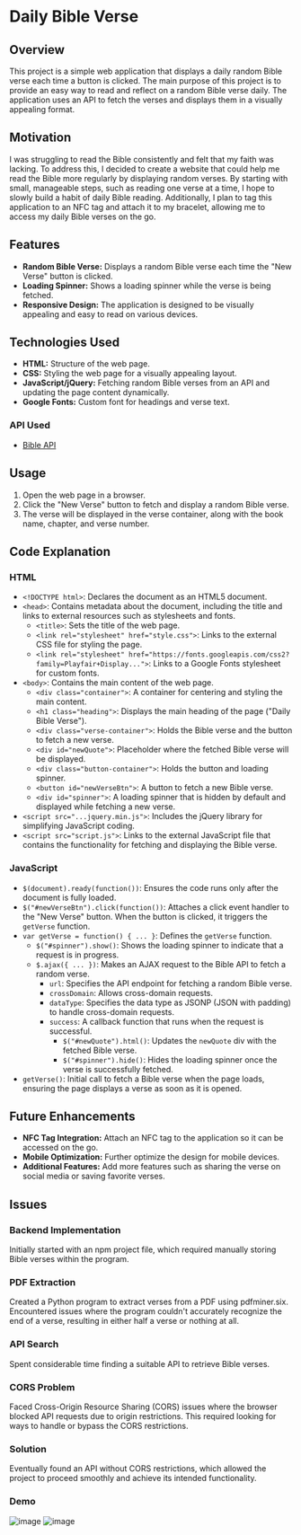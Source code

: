 # Daily Bible Verse

## Overview

This project is a simple web application that displays a daily random Bible verse each time a button is clicked. The main purpose of this project is to provide an easy way to read and reflect on a random Bible verse daily. The application uses an API to fetch the verses and displays them in a visually appealing format.

## Motivation

I was struggling to read the Bible consistently and felt that my faith was lacking. To address this, I decided to create a website that could help me read the Bible more regularly by displaying random verses. By starting with small, manageable steps, such as reading one verse at a time, I hope to slowly build a habit of daily Bible reading. Additionally, I plan to tag this application to an NFC tag and attach it to my bracelet, allowing me to access my daily Bible verses on the go.

## Features

- **Random Bible Verse:** Displays a random Bible verse each time the "New Verse" button is clicked.
- **Loading Spinner:** Shows a loading spinner while the verse is being fetched.
- **Responsive Design:** The application is designed to be visually appealing and easy to read on various devices.

## Technologies Used

- **HTML:** Structure of the web page.
- **CSS:** Styling the web page for a visually appealing layout.
- **JavaScript/jQuery:** Fetching random Bible verses from an API and updating the page content dynamically.
- **Google Fonts:** Custom font for headings and verse text.

### API Used

- [Bible API](https://labs.bible.org/api/?passage=random&type=json&callback=myCallback)

## Usage

1. Open the web page in a browser.
2. Click the "New Verse" button to fetch and display a random Bible verse.
3. The verse will be displayed in the verse container, along with the book name, chapter, and verse number.

## Code Explanation

### HTML

- `<!DOCTYPE html>`: Declares the document as an HTML5 document.
- `<head>`: Contains metadata about the document, including the title and links to external resources such as stylesheets and fonts.
  - `<title>`: Sets the title of the web page.
  - `<link rel="stylesheet" href="style.css">`: Links to the external CSS file for styling the page.
  - `<link rel="stylesheet" href="https://fonts.googleapis.com/css2?family=Playfair+Display...">`: Links to a Google Fonts stylesheet for custom fonts.
- `<body>`: Contains the main content of the web page.
  - `<div class="container">`: A container for centering and styling the main content.
  - `<h1 class="heading">`: Displays the main heading of the page ("Daily Bible Verse").
  - `<div class="verse-container">`: Holds the Bible verse and the button to fetch a new verse.
  - `<div id="newQuote">`: Placeholder where the fetched Bible verse will be displayed.
  - `<div class="button-container">`: Holds the button and loading spinner.
  - `<button id="newVerseBtn">`: A button to fetch a new Bible verse.
  - `<div id="spinner">`: A loading spinner that is hidden by default and displayed while fetching a new verse.
- `<script src="...jquery.min.js">`: Includes the jQuery library for simplifying JavaScript coding.
- `<script src="script.js">`: Links to the external JavaScript file that contains the functionality for fetching and displaying the Bible verse.

### JavaScript

- `$(document).ready(function())`: Ensures the code runs only after the document is fully loaded.
- `$("#newVerseBtn").click(function())`: Attaches a click event handler to the "New Verse" button. When the button is clicked, it triggers the `getVerse` function.
- `var getVerse = function() { ... }`: Defines the `getVerse` function.
  - `$("#spinner").show()`: Shows the loading spinner to indicate that a request is in progress.
  - `$.ajax({ ... })`: Makes an AJAX request to the Bible API to fetch a random verse.
    - `url`: Specifies the API endpoint for fetching a random Bible verse.
    - `crossDomain`: Allows cross-domain requests.
    - `dataType`: Specifies the data type as JSONP (JSON with padding) to handle cross-domain requests.
    - `success`: A callback function that runs when the request is successful.
      - `$("#newQuote").html()`: Updates the `newQuote` div with the fetched Bible verse.
      - `$("#spinner").hide()`: Hides the loading spinner once the verse is successfully fetched.
- `getVerse()`: Initial call to fetch a Bible verse when the page loads, ensuring the page displays a verse as soon as it is opened.

## Future Enhancements

- **NFC Tag Integration:** Attach an NFC tag to the application so it can be accessed on the go.
- **Mobile Optimization:** Further optimize the design for mobile devices.
- **Additional Features:** Add more features such as sharing the verse on social media or saving favorite verses.

## Issues

### Backend Implementation

Initially started with an npm project file, which required manually storing Bible verses within the program.

### PDF Extraction

Created a Python program to extract verses from a PDF using pdfminer.six. Encountered issues where the program couldn't accurately recognize the end of a verse, resulting in either half a verse or nothing at all.

### API Search

Spent considerable time finding a suitable API to retrieve Bible verses.

### CORS Problem

Faced Cross-Origin Resource Sharing (CORS) issues where the browser blocked API requests due to origin restrictions. This required looking for ways to handle or bypass the CORS restrictions.

### Solution

Eventually found an API without CORS restrictions, which allowed the project to proceed smoothly and achieve its intended functionality.

### Demo
![image](https://github.com/CBJdereal/DailyBibleVerse/assets/64748236/d8b42370-534e-4a33-b6b2-7e0c59ed6480)
![image](https://github.com/CBJdereal/DailyBibleVerse/assets/64748236/b6c6fc75-f7a2-40af-999c-276a2ab915b7)


